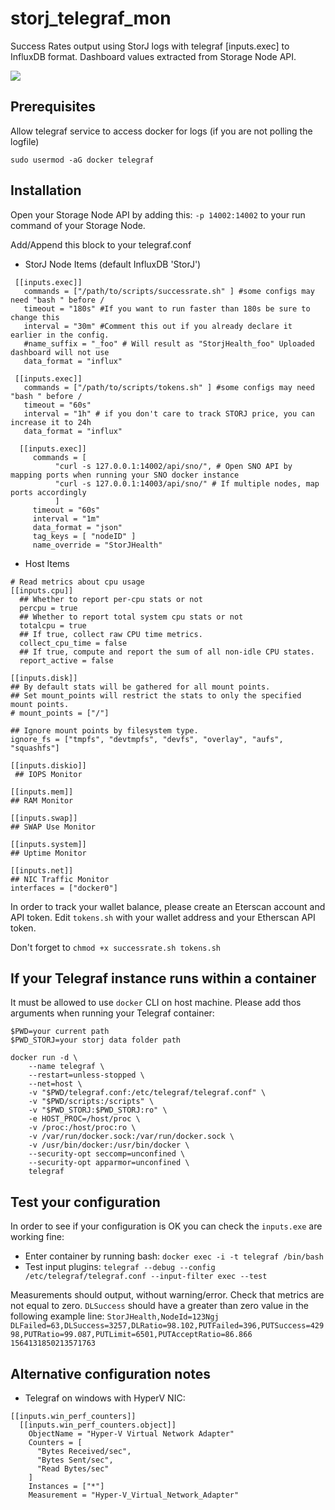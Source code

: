 # storj_telegraf_mon
Success Rates output using StorJ logs with telegraf [inputs.exec] to InfluxDB format.
Dashboard values extracted from Storage Node API.

<img src="https://raw.githubusercontent.com/gsxryan/storj_telegraf_mon/master/Dashboard/Preview.png"/>

## Prerequisites

Allow telegraf service to access docker for logs (if you are not polling the logfile)

`sudo usermod -aG docker telegraf`

## Installation
Open your Storage Node API by adding this:
``-p 14002:14002`` to your run command of your Storage Node.

Add/Append this block to your telegraf.conf
  
- StorJ Node Items (default InfluxDB 'StorJ')
```
 [[inputs.exec]]
   commands = ["/path/to/scripts/successrate.sh" ] #some configs may need "bash " before /
   timeout = "180s" #If you want to run faster than 180s be sure to change this
   interval = "30m" #Comment this out if you already declare it earlier in the config.
   #name_suffix = "_foo" # Will result as "StorjHealth_foo" Uploaded dashboard will not use
   data_format = "influx"

 [[inputs.exec]]
   commands = ["/path/to/scripts/tokens.sh" ] #some configs may need "bash " before /
   timeout = "60s"
   interval = "1h" # if you don't care to track STORJ price, you can increase it to 24h
   data_format = "influx"

  [[inputs.exec]]
     commands = [
          "curl -s 127.0.0.1:14002/api/sno/", # Open SNO API by mapping ports when running your SNO docker instance
          "curl -s 127.0.0.1:14003/api/sno/" # If multiple nodes, map ports accordingly
          ]
     timeout = "60s"
     interval = "1m"
     data_format = "json"
     tag_keys = [ "nodeID" ]
     name_override = "StorJHealth"
```

- Host Items
```
# Read metrics about cpu usage
[[inputs.cpu]]
  ## Whether to report per-cpu stats or not
  percpu = true
  ## Whether to report total system cpu stats or not
  totalcpu = true
  ## If true, collect raw CPU time metrics.
  collect_cpu_time = false
  ## If true, compute and report the sum of all non-idle CPU states.
  report_active = false
  ```
  ```
  [[inputs.disk]]
  ## By default stats will be gathered for all mount points.
  ## Set mount_points will restrict the stats to only the specified mount points.
  # mount_points = ["/"]

  ## Ignore mount points by filesystem type.
  ignore_fs = ["tmpfs", "devtmpfs", "devfs", "overlay", "aufs", "squashfs"]
  ```
  ```
  [[inputs.diskio]]
   ## IOPS Monitor
   ```
  ```
  [[inputs.mem]]
  ## RAM Monitor
  ```
  ```
  [[inputs.swap]]
  ## SWAP Use Monitor
  ```
  ```
  [[inputs.system]]
  ## Uptime Monitor
  ```
  ```
  [[inputs.net]]
  ## NIC Traffic Monitor
  interfaces = ["docker0"]
  ```

In order to track your wallet balance, please create an Eterscan account and API token.
Edit `tokens.sh` with your wallet address and your Etherscan API token.

Don't forget to `chmod +x successrate.sh tokens.sh`

## If your Telegraf instance runs within a container
It must be allowed to use `docker` CLI on host machine.
Please add thos arguments when running your Telegraf container:
```
$PWD=your current path
$PWD_STORJ=your storj data folder path

docker run -d \
    --name telegraf \
    --restart=unless-stopped \
    --net=host \
    -v "$PWD/telegraf.conf:/etc/telegraf/telegraf.conf" \
    -v "$PWD/scripts:/scripts" \
    -v "$PWD_STORJ:$PWD_STORJ:ro" \
    -e HOST_PROC=/host/proc \
    -v /proc:/host/proc:ro \
    -v /var/run/docker.sock:/var/run/docker.sock \
    -v /usr/bin/docker:/usr/bin/docker \
    --security-opt seccomp=unconfined \
    --security-opt apparmor=unconfined \
    telegraf
```


## Test your configuration
In order to see if your configuration is OK you can check the `inputs.exe` are working fine:
- Enter container by running bash: `docker exec -i -t telegraf /bin/bash`
- Test input plugins: `telegraf --debug --config /etc/telegraf/telegraf.conf --input-filter exec --test`

Measurements should output, without warning/error.
Check that metrics are not equal to zero. `DLSuccess` should have a greater than zero value in the following example line:
`StorJHealth,NodeId=123Ngj DLFailed=63,DLSuccess=3257,DLRatio=98.102,PUTFailed=396,PUTSuccess=42998,PUTRatio=99.087,PUTLimit=6501,PUTAcceptRatio=86.866 1564131850213571763`

## Alternative configuration notes
- Telegraf on windows with HyperV NIC:
```
[[inputs.win_perf_counters]]
  [[inputs.win_perf_counters.object]]
    ObjectName = "Hyper-V Virtual Network Adapter"
    Counters = [
      "Bytes Received/sec",
      "Bytes Sent/sec",
      "Read Bytes/sec"
    ]
    Instances = ["*"]
    Measurement = "Hyper-V_Virtual_Network_Adapter"
```
